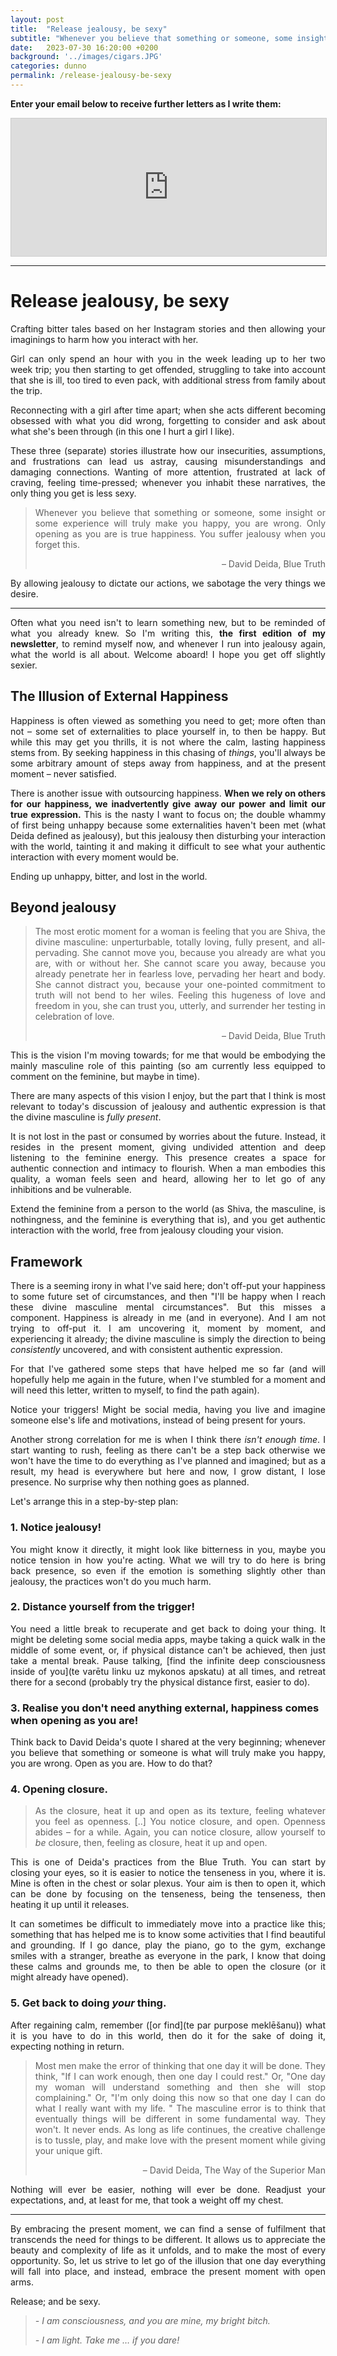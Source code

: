```yaml
---
layout: post
title:  "Release jealousy, be sexy"
subtitle: "Whenever you believe that something or someone, some insight or some experience will truly make you happy, you are wrong. Only opening as you are is true happiness. You suffer jealousy when you forget this."
date:   2023-07-30 16:20:00 +0200
background: '../images/cigars.JPG'
categories: dunno
permalink: /release-jealousy-be-sexy
---
```

<style>
p {
	text-align: justify
}
</style>

**Enter your email below to receive further letters as I write them:**
<iframe
scrolling="no"
style="width:100%!important;height:220px;border:1px #ccc solid !important"
src="https://buttondown.email/paulis?as_embed=true"
></iframe>

<script async data-uid="adfacc6dbf" src="https://paulis.ck.page/adfacc6dbf/index.js"></script>

---

# Release jealousy, be sexy

Crafting bitter tales based on her Instagram stories and then allowing your imaginings to harm how you interact with her.

Girl can only spend an hour with you in the week leading up to her two week trip; you then starting to get offended, struggling to take into account that she is ill, too tired to even pack, with additional stress from family about the trip.

Reconnecting with a girl after time apart; when she acts different becoming obsessed with what you did wrong, forgetting to consider and ask about what she's been through (in this one I hurt a girl I like).

These three (separate) stories illustrate how our insecurities, assumptions, and frustrations can lead us astray, causing misunderstandings and damaging connections. Wanting of more attention, frustrated at lack of craving, feeling time-pressed; whenever you inhabit these narratives, the only thing you get is less sexy.

> Whenever you believe that something or someone, some insight or some experience will truly make you happy, you are wrong. Only opening as you are is true happiness. You suffer jealousy when you forget this.
> <div style="text-align: right"> – David Deida, Blue Truth </div>

By allowing jealousy to dictate our actions, we sabotage the very things we desire.

---

Often what you need isn't to learn something new, but to be reminded of what you already knew. So I'm writing this, **the first edition of my newsletter**, to remind myself now, and whenever I run into jealousy again, what the world is all about. Welcome aboard! I hope you get off slightly sexier.

## The Illusion of External Happiness

Happiness is often viewed as something you need to get; more often than not – some set of externalities to place yourself in, to then be happy. But while this may get you thrills, it is not where the calm, lasting happiness stems from. By seeking happiness in this chasing of *things*, you'll always be some arbitrary amount of steps away from happiness, and at the present moment – never satisfied.

There is another issue with outsourcing happiness. **When we rely on others for our happiness, we inadvertently give away our power and limit our true expression.** This is the nasty I want to focus on; the double whammy of first being unhappy because some externalities haven't been met (what Deida defined as jealousy), but this jealousy then disturbing your interaction with the world, tainting it and making it difficult to see what your authentic interaction with every moment would be.

Ending up unhappy, bitter, and lost in the world.

## Beyond jealousy

> The most erotic moment for a woman is feeling that you are Shiva, the divine masculine: unperturbable, totally loving, fully present, and all-pervading. She cannot move you, because you already are what you are, with or without her. She cannot scare you away, because you already penetrate her in fearless love, pervading her heart and body. She cannot distract you, because your one-pointed commitment to truth will not bend to her wiles. Feeling this hugeness of love and freedom in you, she can trust you, utterly, and surrender her testing in celebration of love.
> <div style="text-align: right"> – David Deida, Blue Truth </div>

This is the vision I'm moving towards; for me that would be embodying the mainly masculine role of this painting (so am currently less equipped to comment on the feminine, but maybe in time).

There are many aspects of this vision I enjoy, but the part that I think is most relevant to today's discussion of jealousy and authentic expression is that the divine masculine is *fully present*.

It is not lost in the past or consumed by worries about the future. Instead, it resides in the present moment, giving undivided attention and deep listening to the feminine energy. This presence creates a space for authentic connection and intimacy to flourish. When a man embodies this quality, a woman feels seen and heard, allowing her to let go of any inhibitions and be vulnerable.

Extend the feminine from a person to the world (as Shiva, the masculine, is nothingness, and the feminine is everything that is), and you get authentic interaction with the world, free from jealousy clouding your vision.

## Framework

There is a seeming irony in what I've said here; don't off-put your happiness to some future set of circumstances, and then "I'll be happy when I reach these divine masculine mental circumstances". But this misses a component. Happiness is already in me (and in everyone). And I am not trying to off-put it. I am uncovering it, moment by moment, and experiencing it already; the divine masculine is simply the direction to being *consistently* uncovered, and with consistent authentic expression.

For that I've gathered some steps that have helped me so far (and will hopefully help me again in the future, when I've stumbled for a moment and will need this letter, written to myself, to find the path again).

Notice your triggers! Might be social media, having you live and imagine someone else's life and motivations, instead of being present for yours.

Another strong correlation for me is when I think there *isn't enough time*. I start wanting to rush, feeling as there can't be a step back otherwise we won't have the time to do everything as I've planned and imagined; but as a result, my head is everywhere but here and now, I grow distant, I lose presence. No surprise why then nothing goes as planned.

Let's arrange this in a step-by-step plan:

### 1. Notice jealousy!

You might know it directly, it might look like bitterness in you, maybe you notice tension in how you're acting. What we will try to do here is bring back presence, so even if the emotion is something slightly other than jealousy, the practices won't do you much harm.

### 2. Distance yourself from the trigger!

You need a little break to recuperate and get back to doing your thing. It might be deleting some social media apps, maybe taking a quick walk in the middle of some event, or, if physical distance can't be achieved, then just take a mental break. Pause talking, [find the infinite deep consciousness inside of you](te varētu linku uz mykonos apskatu) at all times, and retreat there for a second (probably try the physical distance first, easier to do).

### 3. Realise you don't need anything external, happiness comes when opening as you are!

Think back to David Deida's quote I shared at the very beginning; whenever you believe that something or someone is what will truly make you happy, you are wrong. Open as you are. How to do that?

### 4. Opening closure.

> As the closure, heat it up and open as its texture, feeling whatever you feel as openness. [..] You notice closure, and open. Openness abides – for a while. Again, you can notice closure, allow yourself to *be* closure, then, feeling as closure, heat it up and open.
   
This is one of Deida's practices from the Blue Truth. You can start by closing your eyes, so it is easier to notice the tenseness in you, where it is. Mine is often in the chest or solar plexus. Your aim is then to open it, which can be done by focusing on the tenseness, being the tenseness, then heating it up until it releases.

It can sometimes be difficult to immediately move into a practice like this; something that has helped me is to know some activities that I find beautiful and grounding. If I go dance, play the piano, go to the gym, exchange smiles with a stranger, breathe as everyone in the park, I know that doing these calms and grounds me, to then be able to open the closure (or it might already have opened).

### 5. Get back to doing *your* thing.

After regaining calm, remember ([or find](te par purpose meklēšanu)) what it is you have to do in this world, then do it for the sake of doing it, expecting nothing in return.

> Most men make the error of thinking that one day it will be done. They think, "If I can work enough, then one day I could rest." Or, "One day my woman will understand something and then she will stop complaining." Or, "I'm only doing this now so that one day I can do what I really want with my life. " The masculine error is to think that eventually things will be different in some fundamental way. They won't. It never ends. As long as life continues, the creative challenge is to tussle, play, and make love with the present moment while giving your unique gift.
> 
> <div style="text-align: right"> – David Deida, The Way of the Superior Man </div>
   
Nothing will ever be easier, nothing will ever be done. Readjust your expectations, and, at least for me, that took a weight off my chest.

---

By embracing the present moment, we can find a sense of fulfilment that transcends the need for things to be different. It allows us to appreciate the beauty and complexity of life as it unfolds, and to make the most of every opportunity. So, let us strive to let go of the illusion that one day everything will fall into place, and instead, embrace the present moment with open arms.

Release; and be sexy.

> *- I am consciousness, and you are mine, my bright bitch.*
> 
> *- I am light. Take me … if you dare!*

<script async data-uid="adfacc6dbf" src="https://paulis.ck.page/adfacc6dbf/index.js"></script>